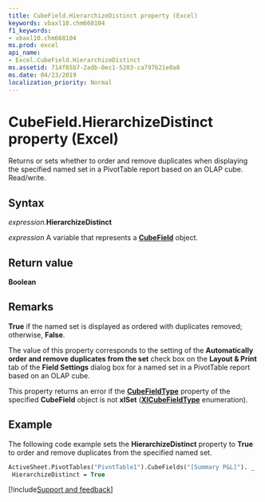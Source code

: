 ```yaml
---
title: CubeField.HierarchizeDistinct property (Excel)
keywords: vbaxl10.chm668104
f1_keywords:
- vbaxl10.chm668104
ms.prod: excel
api_name:
- Excel.CubeField.HierarchizeDistinct
ms.assetid: 714f85b7-2adb-0ec1-5203-ca797b21e0a8
ms.date: 04/23/2019
localization_priority: Normal
---
```



# CubeField.HierarchizeDistinct property (Excel)

Returns or sets whether to order and remove duplicates when displaying the specified named set in a PivotTable report based on an OLAP cube. Read/write.


## Syntax

_expression_.**HierarchizeDistinct**

_expression_ A variable that represents a **[CubeField](Excel.CubeField.md)** object.


## Return value

**Boolean**


## Remarks

**True** if the named set is displayed as ordered with duplicates removed; otherwise, **False**.

The value of this property corresponds to the setting of the **Automatically order and remove duplicates from the set** check box on the **Layout & Print** tab of the **Field Settings** dialog box for a named set in a PivotTable report based on an OLAP cube.

This property returns an error if the **[CubeFieldType](Excel.CubeField.CubeFieldType.md)** property of the specified **CubeField** object is not **xlSet** (**[XlCubeFieldType](excel.xlcubefieldtype.md)** enumeration).


## Example

The following code example sets the **HierarchizeDistinct** property to **True** to order and remove duplicates from the specified named set.

```vb
ActiveSheet.PivotTables("PivotTable1").CubeFields("[Summary P&L]"). _ 
 HierarchizeDistinct = True
```




[!include[Support and feedback](~/includes/feedback-boilerplate.md)]